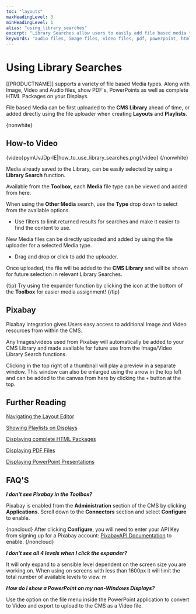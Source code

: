 ```yaml
---
toc: "layouts"
maxHeadingLevel: 3
minHeadingLevel: 1
alias: "using_library_searches"
excerpt: "Library Searches allow users to easily add file based media to Layouts and Playlists"
keywords: "audio files, image files, video files, pdf, powerpoint, html, other media, expander, pixabay"
---
```


# Using Library Searches

[[PRODUCTNAME]] supports a variety of file based Media types. Along with Image, Video and Audio files, show PDF's, PowerPoints as well as complete HTML Packages on your Displays. 

File based Media can be first uploaded to the **CMS Library** ahead of time, or added directly using the file uploader when creating **Layouts** and **Playlists**.

{nonwhite} 

## How-to Video

{video}pymUvJDp-lE|how_to_use_library_searches.png{/video}
{/nonwhite}

Media already saved to the Library, can be easily selected by using a **Library Search** function.

Available from the **Toolbox**, each **Media** file type can be viewed and added from here.

When using the **Other Media** search, use the **Type** drop down to select from the available options.

- Use filters to limit returned results for searches and make it easier to find the content to use.


New Media files can be directly uploaded and added by using the file uploader for a selected Media type.

- Drag and drop or click to add the uploader.


Once uploaded, the file will be added to the **CMS Library** and will be shown for future selection in relevant Library Searches.

{tip}
Try using the expander function by clicking the icon at the bottom of the **Toolbox** for easier media assignment!
{/tip}

## Pixabay 

Pixabay integration gives Users easy access to additional Image and Video resources from within the CMS.

Any Images/videos used from Pixabay will automatically be added to your CMS Library and made available for future use from the Image/Video Library Search functions.

Clicking in the top right of a thumbnail will play a preview in a separate window. This window can also be enlarged using the arrow in the top left and can be added to the canvas from here by clicking the `+` button at the top.

## Further Reading

[Navigating the Layout Editor](/layouts_editor.html)

[Showing Playlists on Displays](/getting_started_showing_a_playlist.html)

[Displaying complete HTML Packages](media_module_htmlpackage.html)

[Displaying PDF Files](media_module_pdf.html)

[Displaying PowerPoint Presentations](media_module_powerpoint.html)

## FAQ'S

***I don't see Pixabay in the Toolbox?***

Pixabay is enabled from the **Administration** section of the CMS by clicking **Applications**. Scroll down to the **Connectors** section and select **Configure** to enable.

{noncloud}
After clicking **Configure**, you will need to enter your API Key from signing up for a Pixabay account: [PixabayAPI Documentation](https://pixabay.com/api/docs/) to enable.
{/noncloud}

***I don't see all 4 levels when I click the expander?***

It will only expand to a sensible level dependent on the screen size you are working on. When using on screens with less than 1600px it will limit the total number of available levels to view. m

***How do I show a PowerPoint on my non-Windows Displays?***

Use the option on the file menu inside the PowerPoint application to convert to Video and export to upload to the CMS as a Video file. 
